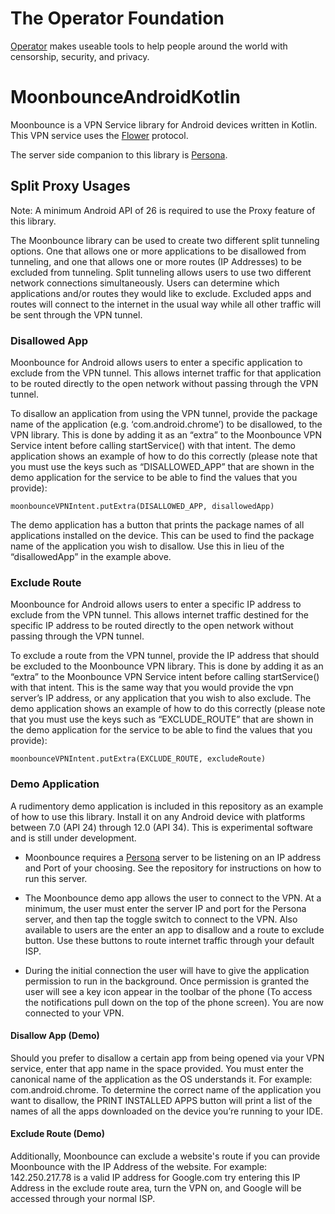 # The Operator Foundation

[Operator](https://operatorfoundation.org) makes useable tools to help people around the world with censorship, security, and privacy.

# MoonbounceAndroidKotlin
Moonbounce is a VPN Service library for Android devices written in Kotlin. This VPN service uses the [Flower](https://github.com/OperatorFoundation/FlowerAndroid.git) protocol.
 
The server side companion to this library is [Persona](https://github.com/OperatorFoundation/Persona.git).

## Split Proxy Usages

Note: A minimum Android API of 26 is required to use the Proxy feature of this library.

The Moonbounce library can be used to create two different split tunneling options. One that allows one or more applications to be disallowed from tunneling, and one that allows one or more routes (IP Addresses) to be excluded from tunneling. Split tunneling allows users to use two different network connections simultaneously. Users can determine which applications and/or routes they would like to exclude. Excluded apps and routes will connect to the internet in the usual way while all other traffic will be sent through the VPN tunnel. 

### Disallowed App

Moonbounce for Android allows users to enter a specific application to exclude from the VPN tunnel. This allows internet traffic for that application to be routed directly to the open network without passing through the VPN tunnel. 

To disallow an application from using the VPN tunnel, provide the package name of the application (e.g. ‘com.android.chrome’) to be disallowed, to the VPN library. This is done by adding it as an “extra” to the Moonbounce VPN Service intent before calling startService() with that intent. The demo application shows an example of how to do this correctly (please note that you must use the keys such as “DISALLOWED_APP” that are shown in the demo application for the service to be able to find the values that you provide):

`moonbounceVPNIntent.putExtra(DISALLOWED_APP, disallowedApp)`

The demo application has a button that prints the package names of all applications installed on the device. This can be used to find the package name of the application you wish to disallow. Use this in lieu of the “disallowedApp” in the example above.

### Exclude Route

Moonbounce for Android allows users to enter a specific IP address to exclude from the VPN tunnel. This allows internet traffic destined for the specific IP address to be routed directly to the open network without passing through the VPN tunnel. 

To exclude a route from the VPN tunnel, provide the IP address that should be excluded to the Moonbounce VPN library. This is done by adding it as an “extra” to the Moonbounce VPN Service intent before calling startService() with that intent. This is the same way that you would provide the vpn server’s IP address, or any application that you wish to also exclude. The demo application shows an example of how to do this correctly (please note that you must use the keys such as “EXCLUDE_ROUTE” that are shown in the demo application for the service to be able to find the values that you provide):

 `moonbounceVPNIntent.putExtra(EXCLUDE_ROUTE, excludeRoute)`

### Demo Application

A rudimentory demo application is included in this repository as an example of how to use this library. Install it on any Android device with platforms between 7.0 (API 24) through 12.0 (API 34). This is experimental software and is still under development.

- Moonbounce requires a [Persona](https://github.com/OperatorFoundation/Persona.git) server to be listening on an IP address and Port of your choosing. See the repository for instructions on how to run this server.

- The Moonbounce demo app allows the user to connect to the VPN. At a minimum, the user must enter the server IP and port for the Persona server, and then tap the toggle switch to connect to the VPN. Also available to users are the enter an app to disallow and a route to exclude button. Use these buttons to route internet traffic through your default ISP.

- During the initial connection the user will have to give the application permission to run in the background. Once permission is granted the user will see a key icon appear in the toolbar of the phone (To access the notifications pull down on the top of the phone screen). You are now connected to your VPN.

#### Disallow App (Demo)

Should you prefer to disallow a certain app from being opened via your VPN service, enter that app name in the space provided. You must enter the canonical name of the application as the OS understands it. For example: com.android.chrome. To determine the correct name of the application you want to disallow, the PRINT INSTALLED APPS button will print a list of the names of all the apps downloaded on the device you’re running to your IDE.

#### Exclude Route (Demo)

Additionally, Moonbounce can exclude a website's route if you can provide Moonbounce with the IP Address of the website. For example: 142.250.217.78 is a valid IP address for Google.com try entering this IP Address in the exclude route area, turn the VPN on, and Google will be accessed through your normal ISP.

